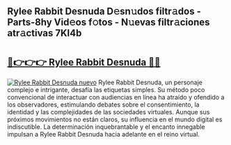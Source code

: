 ## Rylee Rabbit Desnuda D𝚎sn𝚞dos filtr𝚊dos - Parts-8hy Vid𝚎os f𝚘tos - N𝚞evas filtr𝚊ciones atr𝚊ctivas 7KI4b

# <h2><a href="http://mb5uqc8.tromn.icu/?c=Rylee+Rabbit+Desnuda">🔗👉👉👉 Rylee Rabbit Desnuda 🔗🔗</a></h2>

[![Rylee Rabbit Desnuda nuevo](https://i.imgur.com/pEAQMta.gif)](http://mb5uqc8.tromn.icu/?c=Rylee+Rabbit+Desnuda)
Rylee Rabbit Desnuda, un personaje complejo e intrigante, desafía las etiquetas simples. Su método poco convencional de interactuar con audiencias en línea ha atraído y ofendido a los observadores, estimulando debates sobre el consentimiento, la identidad y las complejidades de las sociedades virtuales. Aunque sus próximos movimientos no están claros, su influencia en el mundo digital es indiscutible. La determinación inquebrantable y el encanto innegable impulsan a Rylee Rabbit Desnuda hacia adelante en el reino virtual.
